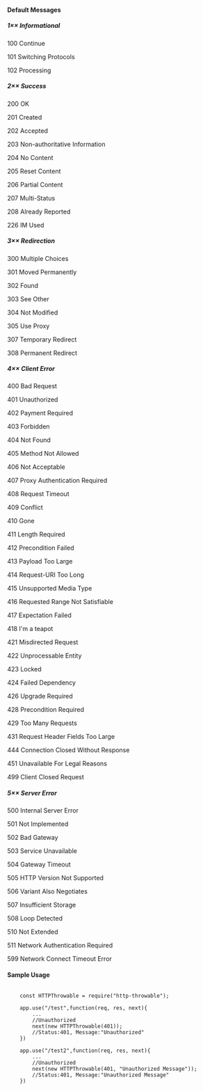 #### Default Messages

##### 1×× Informational
100 Continue

101 Switching Protocols

102 Processing
##### 2×× Success
200 OK

201 Created

202 Accepted

203 Non-authoritative Information

204 No Content

205 Reset Content

206 Partial Content

207 Multi-Status

208 Already Reported

226 IM Used

##### 3×× Redirection
300 Multiple Choices

301 Moved Permanently

302 Found

303 See Other

304 Not Modified

305 Use Proxy

307 Temporary Redirect

308 Permanent Redirect

##### 4×× Client Error
400 Bad Request

401 Unauthorized

402 Payment Required

403 Forbidden

404 Not Found

405 Method Not Allowed

406 Not Acceptable

407 Proxy Authentication Required

408 Request Timeout

409 Conflict

410 Gone

411 Length Required

412 Precondition Failed

413 Payload Too Large

414 Request-URI Too Long

415 Unsupported Media Type

416 Requested Range Not Satisfiable

417 Expectation Failed

418 I'm a teapot

421 Misdirected Request

422 Unprocessable Entity

423 Locked

424 Failed Dependency

426 Upgrade Required

428 Precondition Required

429 Too Many Requests

431 Request Header Fields Too Large

444 Connection Closed Without Response

451 Unavailable For Legal Reasons

499 Client Closed Request

##### 5×× Server Error
500 Internal Server Error

501 Not Implemented

502 Bad Gateway

503 Service Unavailable

504 Gateway Timeout

505 HTTP Version Not Supported

506 Variant Also Negotiates

507 Insufficient Storage

508 Loop Detected

510 Not Extended

511 Network Authentication Required

599 Network Connect Timeout Error

#### Sample Usage
```

    const HTTPThrowable = require("http-throwable");
    
    app.use("/test",function(req, res, next){
        ...
        //Unauthorized
        next(new HTTPThrowable(401));
        //Status:401, Message:"Unauthorized"
    })
    
    app.use("/test2",function(req, res, next){
        ...
        //Unauthorized
        next(new HTTPThrowable(401, "Unauthorized Message"));
        //Status:401, Message:"Unauthorized Message"
    })
    
```
